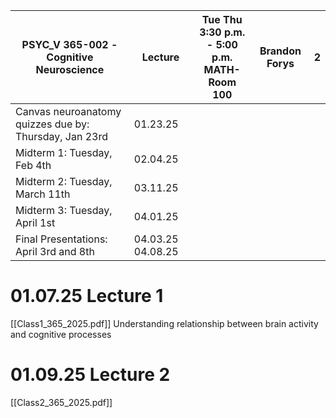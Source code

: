 | PSYC_V 365-002 - Cognitive Neuroscience | Lecture | Tue Thu <br>3:30 p.m. - 5:00 p.m. <br>MATH-Room 100 | Brandon Forys | 2   |
| --------------------------------------- | ------- | --------------------------------------------------- | ------------- | --- |
Canvas neuroanatomy quizzes due by: Thursday, Jan 23rd | 01.23.25
Midterm 1: Tuesday, Feb 4th | 02.04.25
Midterm 2: Tuesday, March 11th | 03.11.25
Midterm 3: Tuesday, April 1st | 04.01.25
Final Presentations: April 3rd and 8th | 04.03.25 04.08.25



# 01.07.25 Lecture 1
[[Class1_365_2025.pdf]]
Understanding relationship between brain activity and cognitive processes

# 01.09.25 Lecture 2
[[Class2_365_2025.pdf]]
